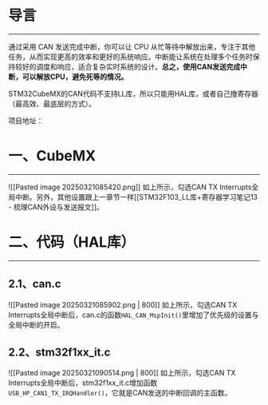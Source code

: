 # 导言
---
通过采用 CAN 发送完成中断，你可以让 CPU 从忙等待中解放出来，专注于其他任务，从而实现更高的效率和更好的系统响应。中断能让系统在处理多个任务时保持较好的调度和响应，适合复杂实时系统的设计。**总之，使用CAN发送完成中断，可以解放CPU，避免死等的情况。**

STM32CubeMX的CAN代码不支持LL库，所以只能用HAL库，或者自己撸寄存器（最高效、最底层的方式）。

项目地址：

# 一、CubeMX
---
![[Pasted image 20250321085420.png]]
如上所示，勾选CAN TX Interrupts全局中断。另外，其他设置跟上一章节一样[[STM32F103_LL库+寄存器学习笔记13 - 梳理CAN外设与发送报文]]。

# 二、代码（HAL库）
---
## 2.1、can.c
![[Pasted image 20250321085902.png | 800]]
如上所示，勾选CAN TX Interrupts全局中断后，can.c的函数`HAL_CAN_MspInit()`里增加了优先级的设置与全局中断的开启。
## 2.2、stm32f1xx_it.c
![[Pasted image 20250321090514.png | 800]]
如上所示，勾选CAN TX Interrupts全局中断后，stm32f1xx_it.c增加函数`USB_HP_CAN1_TX_IRQHandler()`，它就是CAN发送的中断回调的主函数。






